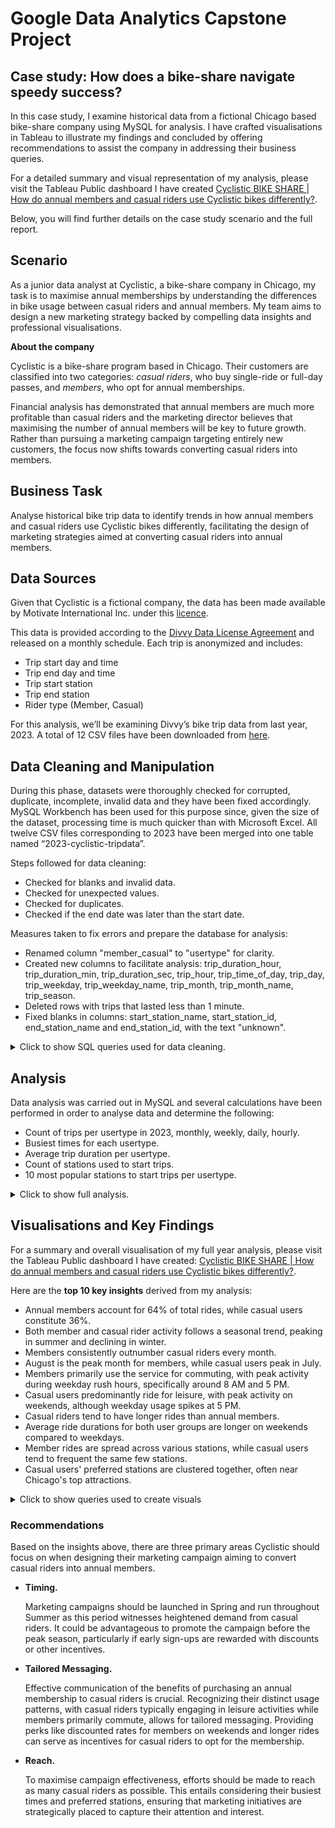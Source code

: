 # Google Data Analytics Capstone Project
## Case study: How does a bike-share navigate speedy success? 

In this case study, I examine historical data from a fictional Chicago based bike-share company using MySQL for analysis. I have crafted visualisations in Tableau to illustrate my findings and concluded by offering recommendations to assist the company in addressing their business queries.

For a detailed summary and visual representation of my analysis, please visit the Tableau Public dashboard I have created [Cyclistic BIKE SHARE | How do annual members and casual riders use Cyclistic bikes differently?](https://public.tableau.com/views/CyclisticBIKESHAREHowdoannualmembersandcasualridersuseCyclisticbikesdifferently/Dashboard?:language=en-GB&:sid=&:display_count=n&:origin=viz_share_link).

Below, you will find further details on the case study scenario and the full report.

## Scenario
As a junior data analyst at Cyclistic, a bike-share company in Chicago, my task is to maximise annual memberships by understanding the differences in bike usage between casual riders and annual members. My team aims to design a new marketing strategy backed by compelling data insights and professional visualisations. 
					
**About the company**

Cyclistic is a bike-share program based in Chicago. Their customers are classified into two categories: *casual riders*, who buy single-ride or full-day passes, and *members*, who opt for annual memberships.
 								
Financial analysis has demonstrated that annual members are much more profitable than casual riders and the marketing director believes that maximising the number of annual members will be key to future growth. Rather than pursuing a marketing campaign targeting entirely new customers, the focus now shifts towards converting casual riders into members.

## Business Task	
Analyse historical bike trip data to identify trends in how annual members and casual riders use Cyclistic bikes differently, facilitating the design of marketing strategies aimed at converting casual riders into annual members.

## Data Sources
Given that Cyclistic is a fictional company, the data has been made available by Motivate International Inc. under this [licence](https://divvybikes.com/data-license-agreement).

This data is provided according to the [Divvy Data License Agreement](https://divvybikes.com/data-license-agreement) and released on a monthly schedule. Each trip is anonymized and includes:
+ Trip start day and time
+ Trip end day and time
+ Trip start station
+ Trip end station
+ Rider type (Member, Casual)

For this analysis, we’ll be examining Divvy’s bike trip data from last year, 2023. A total of 12 CSV files have been downloaded from [here](https://divvy-tripdata.s3.amazonaws.com/index.html). 

## Data Cleaning and Manipulation 
During this phase, datasets were thoroughly checked for corrupted, duplicate, incomplete, invalid data and they have been fixed accordingly.
MySQL Workbench has been used for this purpose since, given the size of the dataset, processing time is much quicker than with Microsoft Excel. All twelve CSV files corresponding to 2023 have been merged into one table named “2023-cyclistic-tripdata”.

Steps followed for data cleaning:
+ Checked for blanks and invalid data.
+ Checked for unexpected values.
+ Checked for duplicates.
+ Checked if the end date was later than the start date. 

Measures taken to fix errors and prepare the database for analysis:
+ Renamed column "member_casual" to "usertype" for clarity.
+ Created new columns to facilitate analysis: trip_duration_hour, trip_duration_min, trip_duration_sec, trip_hour, trip_time_of_day, trip_day, trip_weekday, trip_weekday_name, trip_month, trip_month_name, trip_season.
+ Deleted rows with trips that lasted less than 1 minute.
+ Fixed blanks in columns: start_station_name, start_station_id, end_station_name and end_station_id, with the text "unknown". 

<details>
  <summary>Click to show SQL queries used for data cleaning.</summary>

```tsql

-- DATA CLEANING & MANIPULATION

-- Creating a copy of the table before editing.
CREATE TABLE copy_2023_cyclistic_tripdata
SELECT *
FROM case_study_v2.`2023-cyclistic-tripdata`;


-- Renaming columns for clarity.
ALTER TABLE `case_study_v2`.`2023-cyclistic-tripdata`
CHANGE COLUMN `member_casual` `usertype` TEXT NULL DEFAULT NULL,
RENAME TO  `case_study_v2`.`2023-cyclistic-tripdata`;


-- Checking for unexpected values.
SELECT DISTINCT
   rideable_type,
   usertype
FROM case_study_v2.`2023-cyclistic-tripdata`;
# Result: 5 row(s) returned


-- Checking for null values.
SELECT
   started_at,
   ended_at,
   ride_id
FROM case_study_v2.`2023-cyclistic-tripdata`
WHERE started_at IS NULL
   OR ended_at IS NULL
   OR ride_id IS NULL;
# Result: 0 row(s) returned


-- Checking for duplicates.
SELECT
COUNT(ride_id)
FROM case_study_v2.`2023-cyclistic-tripdata`;
# Result: 6150470


SELECT
COUNT(DISTINCT ride_id)
FROM case_study_v2.`2023-cyclistic-tripdata`;
# Result: 5712887


-- Identifying duplicates.
SELECT
   ride_id,
   started_at,
   ended_at,
   COUNT(*) AS duplicate_count
FROM case_study_v2.`2023-cyclistic-tripdata`
GROUP BY ride_id, started_at, ended_at
HAVING COUNT(*) > 1
LIMIT 999999;
# Result: 437583 row(s) returned


ALTER TABLE case_study_v2.`2023-cyclistic-tripdata`
ADD COLUMN ID INT AUTO_INCREMENT PRIMARY KEY;


-- Deleting duplicate rows based on ride_id.
DELETE case_study_v2.`2023-cyclistic-tripdata`
FROM case_study_v2.`2023-cyclistic-tripdata`
LEFT JOIN (
   SELECT MIN(ID) AS ID
   FROM case_study_v2.`2023-cyclistic-tripdata`
   GROUP BY ride_id
) AS keep_rows ON case_study_v2.`2023-cyclistic-tripdata`.ID = keep_rows.ID
WHERE keep_rows.ID IS NULL;
# Result: 437583 row(s) affected


-- Validating there are no duplicates.
SELECT
   ride_id,
   started_at,
   ended_at,
   COUNT(*) AS duplicate_count
FROM case_study_v2.`2023-cyclistic-tripdata`
GROUP BY ride_id, started_at, ended_at
HAVING COUNT(*) > 1
LIMIT 999999;
# Result: 0 row(s) returned


-- Creating new columns to facilitate analysis.


ALTER TABLE case_study_v2.`2023-cyclistic-tripdata` -- Calculating trip duration
ADD COLUMN trip_duration_hour INT,
ADD COLUMN trip_duration_min INT,
ADD COLUMN trip_duration_sec INT;


UPDATE case_study_v2.`2023-cyclistic-tripdata`
SET trip_duration_hour = TIMESTAMPDIFF(HOUR,started_at, ended_at),
   trip_duration_min = TIMESTAMPDIFF(MINUTE,started_at, ended_at),
   trip_duration_sec = TIMESTAMPDIFF(SECOND,started_at, ended_at);
# 5712887 row(s) affected Rows matched: 5712887  Changed: 5712887  Warnings: 0


ALTER TABLE case_study_v2.`2023-cyclistic-tripdata` -- Extracting the hour, time of day, day, weekday, month, year from started_at
ADD COLUMN trip_hour INT,
ADD COLUMN trip_time_of_day TEXT,
ADD COLUMN trip_day INT,
ADD COLUMN trip_weekday INT,
ADD COLUMN trip_weekday_name TEXT,
ADD COLUMN trip_month INT,
ADD COLUMN trip_month_name TEXT,
ADD COLUMN trip_season TEXT;


UPDATE case_study_v2.`2023-cyclistic-tripdata`
SET trip_hour = HOUR(started_at),
   trip_time_of_day = CASE
   WHEN HOUR(started_at) BETWEEN 6 and 11 THEN "Morning"
   WHEN HOUR(started_at) BETWEEN 12 and 16 THEN "Afternoon"
   WHEN HOUR(started_at) BETWEEN 17 and 20 THEN "Evening"
   ELSE "Night"
   END,
   trip_day = DAY(started_at),
   trip_weekday = WEEKDAY(started_at), -- 0 for Monday
   trip_weekday_name = DAYNAME(started_at),
   trip_month = MONTH(started_at),
   trip_month_name = MONTHNAME(started_at),
   trip_season = CASE
   WHEN started_at BETWEEN '2023-03-21 00:00:00' AND '2023-06-20 23:59:59' THEN "Spring"
   WHEN started_at BETWEEN '2023-06-21 00:00:00' AND '2023-09-20 23:59:59' THEN "Summer"
   WHEN started_at BETWEEN '2023-09-21 00:00:00' AND '2023-12-20 23:59:59' THEN "Autumn"
   ELSE "Winter"
   END;
# 5712887 row(s) affected Rows matched: 5712887  Changed: 5712887  Warnings: 0


-- Replacing empty cells with the text "unknown" on those cases where station name or station id are missing.
SELECT
COUNT(ID)
FROM case_study_v2.`2023-cyclistic-tripdata`
WHERE start_station_name = "" OR start_station_id = "";
# Result: 875848


UPDATE case_study_v2.`2023-cyclistic-tripdata`
SET start_station_name = "unknown"
WHERE start_station_name = "";
# Result: 875716 row(s) affected Rows matched: 875716  Changed: 875716  Warnings: 0


UPDATE case_study_v2.`2023-cyclistic-tripdata`
SET start_station_id = "unknown"
WHERE start_station_id = "";
# Result: 875848 row(s) affected Rows matched: 875848  Changed: 875848  Warnings: 0


SELECT
COUNT(ID)
FROM case_study_v2.`2023-cyclistic-tripdata`
WHERE end_station_name = "" OR end_station_id = "";
# Result: 922469


UPDATE case_study_v2.`2023-cyclistic-tripdata`
SET end_station_name = "unknown"
WHERE end_station_name = "";
# Result: 922328 row(s) affected Rows matched: 922328  Changed: 922328  Warnings: 0


UPDATE case_study_v2.`2023-cyclistic-tripdata`
SET end_station_id = "unknown"
WHERE end_station_id = "";
# Result: 922469 row(s) affected Rows matched: 922469  Changed: 922469  Warnings: 0


-- Deleting rows with trips that lasted less than 1 minute.
SELECT
COUNT(ID)
FROM case_study_v2.`2023-cyclistic-tripdata`
WHERE trip_duration_min < 1;
# Result: 149614


DELETE FROM case_study_v2.`2023-cyclistic-tripdata`
WHERE trip_duration_min < 1;
# Result: 149614 row(s) affected


-- Checking if end dates are later than start dates.
SELECT
*
FROM case_study_v2.`2023-cyclistic-tripdata`
WHERE ended_at <= started_at;
# Result: 0 row(s) returned
```
</details>

## Analysis
Data analysis was carried out in MySQL and several calculations have been performed in order to analyse data and determine the following: 
+ Count of trips per usertype in 2023, monthly, weekly, daily, hourly.
+ Busiest times for each usertype.
+ Average trip duration per usertype.
+ Count of stations used to start trips.
+ 10 most popular stations to start trips per usertype.
  
<details>
  <summary>Click to show full analysis.</summary>


When examining **bike trips taken in 2023**, we can see that members are notably more active users compared to casual riders, constituting over 64% of the total trips.

![total trips count](Images/01_total_trips_count.jpeg)

<details>
<summary>Show SQL query</summary>
	
```tsql
-- Calculating the total number of trips in 2023 per usertype.
SELECT 
    total_trips,
    total_member_trips,
    total_casual_trips,
    ROUND(total_member_trips/total_trips,2)*100 AS member_percentage,
    ROUND(total_casual_trips/total_trips,2)*100 AS casual_percentage
FROM 
	(
	SELECT
	    COUNT(ID) AS total_trips,
            SUM(CASE WHEN usertype = 'member' THEN 1 ELSE 0 END) AS total_member_trips,
            SUM(CASE WHEN usertype = 'casual' THEN 1 ELSE 0 END) AS total_casual_trips
	FROM case_study_v2.`2023-cyclistic-tripdata`) AS trip_count_per_usertype;
```
</details>

First, let’s take a quick look at the **busiest times** for each usertype and we’ll then delve into each of these.

![members' busiest times](Images/02_member_busiest_times.jpeg)
![casuals' busiest times](Images/03_casual_busiest_times.jpeg)

<details>
<summary>Show SQL query</summary>
	
```tsql
-- Calculating the busiest times for Members.
SELECT 
    member AS usertype,
    busiest_month.trip_month_name AS busiest_month,
    busiest_day.trip_weekday_name AS busiest_day,
    busiest_time.trip_time_of_day AS busiest_time,
    busiest_hour.trip_hour AS busiest_hour
FROM
    (SELECT 
        trip_month_name,
        COUNT(*) AS total_trips
    FROM case_study_v2.`2023-cyclistic-tripdata`
    WHERE usertype = "member"
    GROUP BY trip_month_name
    ORDER BY total_trips DESC
    LIMIT 1) AS busiest_month
    
JOIN
    (SELECT 
        trip_weekday_name,
        COUNT(*) AS total_trips
    FROM case_study_v2.`2023-cyclistic-tripdata`
    WHERE usertype = "member"
    GROUP BY trip_weekday_name
    ORDER BY total_trips DESC
    LIMIT 1) AS busiest_day

JOIN
    (SELECT 
        trip_time_of_day,
        COUNT(*) AS total_trips
    FROM case_study_v2.`2023-cyclistic-tripdata`
    WHERE usertype = "member"
    GROUP BY trip_time_of_day
    ORDER BY total_trips DESC
    LIMIT 1) AS busiest_time
    
    JOIN
    (SELECT 
        trip_hour,
        COUNT(*) AS total_trips
    FROM case_study_v2.`2023-cyclistic-tripdata`
    WHERE usertype = "member"
    GROUP BY trip_hour
    ORDER BY total_trips DESC
    LIMIT 1) AS busiest_hour;

-- Calculating the busiest times for Casuals.
SELECT 
    casual AS usertype,
    busiest_month.trip_month_name AS busiest_month,
    busiest_day.trip_weekday_name AS busiest_day,
    busiest_time.trip_time_of_day AS busiest_time,
    busiest_hour.trip_hour AS busiest_hour
FROM
    (SELECT 
        trip_month_name,
        COUNT(*) AS total_trips
    FROM case_study_v2.`2023-cyclistic-tripdata`
    WHERE usertype = "casual"
    GROUP BY trip_month_name
    ORDER BY total_trips DESC
    LIMIT 1) AS busiest_month
    
JOIN
    (SELECT 
        trip_weekday_name,
        COUNT(*) AS total_trips
    FROM case_study_v2.`2023-cyclistic-tripdata`
    WHERE usertype = "casual"
    GROUP BY trip_weekday_name
    ORDER BY total_trips DESC
    LIMIT 1) AS busiest_day

JOIN
    (SELECT 
        trip_time_of_day,
        COUNT(*) AS total_trips
    FROM case_study_v2.`2023-cyclistic-tripdata`
    WHERE usertype = "casual"
    GROUP BY trip_time_of_day
    ORDER BY total_trips DESC
    LIMIT 1) AS busiest_time
    
    JOIN
    (SELECT 
        trip_hour,
        COUNT(*) AS total_trips
    FROM case_study_v2.`2023-cyclistic-tripdata`
    WHERE usertype = "casual"
    GROUP BY trip_hour
    ORDER BY total_trips DESC
    LIMIT 1) AS busiest_hour;
```
</details>

When analysing **total trips by month**, we can see the annual trend persists, with annual members outnumbering casual riders in each month.

Additionally, both user types exhibit seasonal patterns, experiencing peak demand during summer months and a decline in winter. 

![trip count by month](Images/04_month_trip_count.jpg)

<details>
<summary>Show SQL query</summary>
	
```tsql
-- Calculating the total number of trips per usertype per month.
SELECT 
    trip_month_name,
    total_trips,
    total_member_trips,
    total_casual_trips
FROM 
	(
	SELECT
	    trip_month_name,
	    COUNT(ID) AS total_trips,
            SUM(CASE WHEN usertype = 'member' THEN 1 ELSE 0 END) AS total_member_trips,
            SUM(CASE WHEN usertype = 'casual' THEN 1 ELSE 0 END) AS total_casual_trips
	FROM case_study_v2.`2023-cyclistic-tripdata` 
	GROUP BY trip_month_name) AS trip_count_per_usertype
GROUP BY trip_month_name
ORDER BY total_trips DESC;

```
</details>

When analysing **total trips by day**, we can see that members tend to ride more during weekdays, especially on Thursdays, Wednesdays, and Tuesdays, whereas casual bikers prefer Saturdays, Sundays, and Fridays.

![trip count by weekday](Images/05_weekday_trip_count.jpeg)

<details>
<summary>Show SQL query</summary>
	
```tsql
-- Calculating the total number of trips per usertype per weekday.
SELECT 
    trip_weekday_name,
    total_trips,
    total_member_trips,
    total_casual_trips
FROM 
	(
	SELECT
	    trip_weekday_name,
	    COUNT(ID) AS total_trips,
            SUM(CASE WHEN usertype = 'member' THEN 1 ELSE 0 END) AS total_member_trips,
            SUM(CASE WHEN usertype = 'casual' THEN 1 ELSE 0 END) AS total_casual_trips
	FROM case_study_v2.`2023-cyclistic-tripdata` 
        GROUP BY trip_weekday_name) AS trip_count_per_usertype
GROUP BY trip_weekday_name
ORDER BY total_trips DESC;
```
</details>

When looking at the **time of the day**, we can see that members ride consistently throughout the day, including morning, afternoon and evening, while casual bikers predominantly ride in the afternoon.

![trip count by time of day](Images/06_time_of_day_trip_count.jpeg)

<details>
<summary>Show SQL query</summary>
	
```tsql
-- Calculating the total number of trips per usertype per time of day.
SELECT 
    trip_time_of_day,
    total_trips,
    total_member_trips,
    total_casual_trips
FROM 
	(
	SELECT
	    trip_time_of_day,
	    COUNT(ID) AS total_trips,
            SUM(CASE WHEN usertype = 'member' THEN 1 ELSE 0 END) AS total_member_trips,
            SUM(CASE WHEN usertype = 'casual' THEN 1 ELSE 0 END) AS total_casual_trips
	FROM case_study_v2.`2023-cyclistic-tripdata` 
        GROUP BY trip_time_of_day) AS trip_count_per_usertype
GROUP BY trip_time_of_day
ORDER BY total_trips DESC;
```
</details>

If we take a closer look and analyse the number of **trips per hour**, we can see that members’ bike usage is most frequent between 4 PM and 6 PM, as well as around 8 AM, correlating with typical working hours. Conversely, casual riders' activity peaks between 3 PM and 6 PM, suggesting a preference for leisurely rides during these hours.

![trip count by hour](Images/07_hour_trip_count.jpeg)

<details>
<summary>Show SQL query</summary>
	
```tsql
-- Calculating the total number of trips per usertype per hour.
SELECT 
    trip_hour,
    total_trips,
    total_member_trips,
    total_casual_trips
FROM 
	(
	SELECT
	    trip_hour,
	    COUNT(ID) AS total_trips,
            SUM(CASE WHEN usertype = 'member' THEN 1 ELSE 0 END) AS total_member_trips,
            SUM(CASE WHEN usertype = 'casual' THEN 1 ELSE 0 END) AS total_casual_trips
	FROM case_study_v2.`2023-cyclistic-tripdata` 
        GROUP BY trip_hour) AS trip_count_per_usertype
GROUP BY trip_hour
ORDER BY total_trips DESC
LIMIT 10;
```
</details>

Now, let’s have a look at how members and casual riders use the service differently based on their **average trip duration**.

![average trip duration](Images/08_avg_trip_duration.jpeg)

<details>
<summary>Show SQL query</summary>
	
```tsql
-- Calculating the average trip duration in 2023.
SELECT
	(SELECT
	    ROUND(AVG(trip_duration_min)) 
	FROM case_study_v2.`2023-cyclistic-tripdata`) AS avg_overall_trip_duration_min,
	(SELECT
	    ROUND(AVG(trip_duration_min)) 
	FROM case_study_v2.`2023-cyclistic-tripdata` 
	WHERE usertype = "member") AS avg_member_trip_duration_min,
	(SELECT
	    ROUND(AVG(trip_duration_min)) 
	FROM case_study_v2.`2023-cyclistic-tripdata` 
	WHERE usertype = "casual") AS avg_casual_trip_duration_min;
```
</details>

Given that casual riders hold the bike nearly twice as long as members on average, we need to delve deeper into the data to understand if this disparity is influenced by a peak in trips during a particular **month**. 

![member vs casual avg trip duration by month](Images/09_member_vs_casual_month_avg_trip_duration.jpeg)

<details>
<summary>Show SQL query</summary>
	
```tsql
-- Checking if the difference between usertypes is due to trip peaks in particular months.
SELECT
    usertype,
    trip_month_name,
    ROUND(AVG(trip_duration_min)) AS avg_trip_duration_min
FROM case_study_v2.`2023-cyclistic-tripdata`
WHERE usertype = "member"
GROUP BY usertype, trip_month_name;

SELECT
    usertype,
    trip_month_name,
    ROUND(AVG(trip_duration_min)) AS avg_trip_duration_min
FROM case_study_v2.`2023-cyclistic-tripdata`
WHERE usertype = "casual"
GROUP BY usertype, trip_month_name;

```
</details>

When comparing their average trip durations, we observe consistency throughout the year, with peaks during the summer months, yet still displaying an approximate 10-minute difference between members and casual riders.

If the month is not the determining factor, let’s investigate if there are variations in trip durations based on the **day of the week**.

![member vs casual avg trip duration by weekday](Images/10_member_vs_casual_weekday_avg_trip_duration.jpeg)

<details>
<summary>Show SQL query</summary>
	
```tsql
-- Checking if the difference between usertypes is due to trip peaks in particular days of the week.
SELECT
    usertype,
    trip_weekday_name,
    ROUND(AVG(trip_duration_min)) AS avg_trip_duration_min
FROM case_study_v2.`2023-cyclistic-tripdata`
WHERE usertype = "member"
GROUP BY usertype, trip_weekday_name
ORDER BY avg_trip_duration_min DESC;

SELECT
    usertype,
    trip_weekday_name,
    ROUND(AVG(trip_duration_min)) AS avg_trip_duration_min
FROM case_study_v2.`2023-cyclistic-tripdata`
WHERE usertype = "casual"
GROUP BY usertype, trip_weekday_name
ORDER BY avg_trip_duration_min DESC;

```
</details>

Results consistently indicate that casual riders tend to ride twice as long as members on a daily basis, with peaks for both user types observed during weekends.

Let’s delve deeper into this discrepancy by investigating the **maximum trip duration** for each usertype to assess its impact on the average.

![max trip duration](Images/11_max_trip_duration.jpeg)

<details>
<summary>Show SQL query</summary>

```tsql
-- Checking if the difference between usertypes is due to outliers.
SELECT 
    usertype,
    MAX(trip_duration_hour) AS MAX_trip_duration_hour
FROM case_study_v2.`2023-cyclistic-tripdata`
GROUP BY usertype
ORDER BY MAX_trip_duration_hour DESC;
```
</details>

Ah-ha! The maximum trip duration for casual riders is notably high, with the longest trip recorded at 202 hours. 

Now, let’s determine if this **outlier** significantly influences our average trip duration. We will identify casual riders’ trips exceeding 3 days, assuming these extended durations may be attributed to tourists holding the bike for an entire weekend.

![outliers count for trip duration](Images/12_outliers_avg_trip_duration.jpeg)

<details>
<summary>Show SQL query</summary>
	
```tsql
-- Checking if the number of outliers is representative to impact on our average trip duration.
SELECT
    usertype,
    total_trips,
    trip_duration_longer_than_3_days,
    ROUND(trip_duration_longer_than_3_days/total_trips*100,2) AS long_trips_percentage
FROM
	(SELECT
	    usertype,
	    COUNT(ID) AS total_trips,
	    SUM(CASE WHEN trip_duration_min > 60*24*3 THEN 1 ELSE 0 END) AS trip_duration_longer_than_3_days
	    FROM case_study_v2.`2023-cyclistic-tripdata`
            GROUP BY usertype) AS trip_count
GROUP BY usertype;
```
</details>

We can conclude that casual riders' average trip duration remains largely unaffected by outliers, as these instances are minimal, constituting only 5 trips, which represent 0% of the total trips analysed.

Now, let’s examine the distribution of rides per user type by grouping them into **time intervals**. 

It is evident that both user groups tend to take short rides within 15 minutes, particularly members. However, casual rides surpass member rides when considering trips lasting more than 45 minutes, indicating their preference for longer rides.

![trip duration by time intervals](Images/13_trip_duration_time_intervals.jpeg)

<details>
<summary>Show SQL query</summary>
	
```tsql
-- Analysing trip duration per usertype by grouping them in time intervals.
SELECT
    usertype,
    COUNT(ID) AS total_trips,
    ROUND((COUNT(ID) / (SELECT COUNT(*) FROM case_study_v2.`2023-cyclistic-tripdata`)) * 100, 2) AS percentage,
    CASE 
        WHEN trip_duration_min <= 15 THEN '00:15'
        WHEN trip_duration_min BETWEEN 15 AND 30 THEN '00:30'
        WHEN trip_duration_min BETWEEN 31 AND 45 THEN '00:45'
        WHEN trip_duration_hour = 1 THEN '01:00'
        WHEN trip_duration_hour = 2 THEN '02:00'
        ELSE '> 2:00'
    END AS trip_duration_behaviour
FROM case_study_v2.`2023-cyclistic-tripdata`
GROUP BY trip_duration_behaviour, usertype
ORDER BY trip_duration_behaviour;
```
</details>

Let's now examine the **top 10 stations** to identify the most frequently used ones by each user type.

![members' top 10 stations](Images/14_member_top_10_stations.jpeg)
![casual riders' top 10 stations](Images/15_casual_top_10_stations.jpeg)

<details>
<summary>Show SQL query</summary>
	
```tsql
-- Calculating Members' 10 most popular stations to start trips.
SELECT
    start_station_name,
    usertype, 
    COUNT(ID) AS number_of_trips
FROM case_study_v2.2023-cyclistic-tripdata
WHERE usertype = "Member" AND start_station_name != "unknown"
GROUP BY start_station_name
ORDER BY number_of_trips DESC
LIMIT 10;

-- Calculating Members' 10 most popular stations to end trips.
SELECT
    end_station_name,
    usertype, 
    COUNT(ID) AS number_of_trips
FROM case_study_v2.2023-cyclistic-tripdata
WHERE usertype = "Member" AND end_station_name != "unknown"
GROUP BY end_station_name
ORDER BY number_of_trips DESC
LIMIT 10;

-- Calculating Casuals' 10 most popular stations to start trips.
SELECT
    start_station_name,
    usertype, 
    COUNT(ID) AS number_of_trips
FROM case_study_v2.2023-cyclistic-tripdata
WHERE usertype = "Casual" AND start_station_name != "unknown"
GROUP BY start_station_name
ORDER BY number_of_trips DESC
LIMIT 10;

-- Calculating Casuals' 10 most popular stations to end trips.
SELECT
    end_station_name,
    usertype, 
    COUNT(ID) AS number_of_trips
FROM case_study.cyclistic
WHERE usertype = "Casual" AND end_station_name != "unknown"
GROUP BY end_station_name
ORDER BY number_of_trips DESC
LIMIT 10;
```
</details>

It's evident that casual riders and members tend to favour different stations. 

Casual riders notably favour one station above all for starting and ending trips: Streeter Dr. & Grand Avenue. This station records over 44,000 trips initiated and terminated there, significantly surpassing the second and third most popular stations, each with fewer than 29,000 trips. 

In contrast, members display a more balanced distribution, with at least six stations recording between 20,000 and 25,000 trips each.

For a comprehensive visual representation of station distribution, refer to the interactive map available on my [Tableau dashboard](https://public.tableau.com/views/CyclisticBIKESHAREHowdoannualmembersandcasualridersuseCyclisticbikesdifferently/Dashboard?:language=en-GB&:sid=&:display_count=n&:origin=viz_share_link).

</details>

## Visualisations and Key Findings
For a summary and overall visualisation of my full year analysis, please visit the Tableau Public dashboard I have created: [Cyclistic BIKE SHARE | How do annual members and casual riders use Cyclistic bikes differently?](https://public.tableau.com/views/CyclisticBIKESHAREHowdoannualmembersandcasualridersuseCyclisticbikesdifferently/Dashboard?:language=en-GB&:sid=&:display_count=n&:origin=viz_share_link).

Here are the **top 10 key insights** derived from my analysis:
+ Annual members account for 64% of total rides, while casual users constitute 36%.
+ Both member and casual rider activity follows a seasonal trend, peaking in summer and declining in winter.
+ Members consistently outnumber casual riders every month.
+ August is the peak month for members, while casual users peak in July.
+ Members primarily use the service for commuting, with peak activity during weekday rush hours, specifically around 8 AM and 5 PM.
+ Casual users predominantly ride for leisure, with peak activity on weekends, although weekday usage spikes at 5 PM.
+ Casual riders tend to have longer rides than annual members.
+ Average ride durations for both user groups are longer on weekends compared to weekdays.
+ Member rides are spread across various stations, while casual users tend to frequent the same few stations.
+ Casual users' preferred stations are clustered together, often near Chicago's top attractions.

<details>
  <summary>Click to show queries used to create visuals</summary>

```tsql

-- Creating views to store data for later visualisations


-- Total number of trips in 2023.
SELECT
   COUNT(ID) AS number_of_trips,
   SUM(CASE WHEN usertype = 'member' THEN 1 ELSE 0 END) AS total_member_trips,
   SUM(CASE WHEN usertype = 'casual' THEN 1 ELSE 0 END) AS total_casual_trips
FROM case_study_v2.`2023-cyclistic-tripdata`;


-- Busiest times per usertype.
-- Members:
SELECT
   busiest_month.trip_month_name AS busiest_month,
   busiest_day.trip_weekday_name AS busiest_day,
   busiest_time.trip_time_of_day AS busiest_time
FROM
   (SELECT
       trip_month_name,
       COUNT(*) AS total_trips
   FROM case_study_v2.`2023-cyclistic-tripdata`
   WHERE usertype = "member"
   GROUP BY trip_month_name
   ORDER BY total_trips DESC
   LIMIT 1) AS busiest_month
  
JOIN
   (SELECT
       trip_weekday_name,
       COUNT(*) AS total_trips
   FROM case_study_v2.`2023-cyclistic-tripdata`
   WHERE usertype = "member"
   GROUP BY trip_weekday_name
   ORDER BY total_trips DESC
   LIMIT 1) AS busiest_day

JOIN
   (SELECT
       trip_time_of_day,
       COUNT(*) AS total_trips
   FROM case_study_v2.`2023-cyclistic-tripdata`
   WHERE usertype = "member"
   GROUP BY trip_time_of_day
   ORDER BY total_trips DESC
   LIMIT 1) AS busiest_time;

-- Casuals:
SELECT
   busiest_month.trip_month_name AS busiest_month,
   busiest_day.trip_weekday_name AS busiest_day,
   busiest_time.trip_time_of_day AS busiest_time
FROM
   (SELECT
       trip_month_name,
       COUNT(*) AS total_trips
   FROM case_study_v2.`2023-cyclistic-tripdata`
   WHERE usertype = "casual"
   GROUP BY trip_month_name
   ORDER BY total_trips DESC
   LIMIT 1) AS busiest_month
  
JOIN
   (SELECT
       trip_weekday_name,
       COUNT(*) AS total_trips
   FROM case_study_v2.`2023-cyclistic-tripdata`
   WHERE usertype = "casual"
   GROUP BY trip_weekday_name
   ORDER BY total_trips DESC
   LIMIT 1) AS busiest_day

JOIN
   (SELECT
       trip_time_of_day,
       COUNT(*) AS total_trips
   FROM case_study_v2.`2023-cyclistic-tripdata`
   WHERE usertype = "casual"
   GROUP BY trip_time_of_day
   ORDER BY total_trips DESC
   LIMIT 1) AS busiest_time;


-- Total number of trips per month.
SELECT
   usertype,
   trip_month_name,
   trip_season,
   COUNT(ID) AS number_of_trips
FROM case_study_v2.`2023-cyclistic-tripdata`
GROUP BY usertype, trip_month_name, trip_season;


-- Total number of trips per day.
SELECT
   usertype,
   trip_weekday_name,
   trip_time_of_day,
   trip_hour,
   COUNT(ID) AS number_of_trips
FROM case_study_v2.`2023-cyclistic-tripdata`
GROUP BY usertype, trip_weekday_name, trip_time_of_day, trip_hour;


-- Average trip duration in 2023 per usertype.
SELECT
   usertype,
   ROUND(AVG(trip_duration_min)) AS avg_trip_duration_min
FROM case_study_v2.`2023-cyclistic-tripdata`
GROUP BY usertype;


-- Trip duration per usertype grouped in time intervals.
SELECT
   usertype,
   COUNT(ID) AS number_of_trips,
   ROUND((COUNT(ID) / (SELECT COUNT(*) FROM case_study_v2.`2023-cyclistic-tripdata`)) * 100, 2) AS percentage,
   CASE
       WHEN trip_duration_min <= 15 THEN '00:15'
       WHEN trip_duration_min BETWEEN 15 AND 30 THEN '00:30'
       WHEN trip_duration_min BETWEEN 31 AND 45 THEN '00:45'
       WHEN trip_duration_hour = 1 THEN '01:00'
       WHEN trip_duration_hour = 2 THEN '02:00'
       ELSE '> 2:00'
   END AS trip_duration_behaviour
FROM case_study_v2.`2023-cyclistic-tripdata`
GROUP BY trip_duration_behaviour, usertype
ORDER BY trip_duration_behaviour;


-- Top 100 Stations to start trips.
SELECT
   DISTINCT start_station_name,
   SUM(CASE WHEN trip_id = trip_id AND start_station_name = start_station_name THEN 1 ELSE 0 END) AS total_trips,
   SUM(CASE WHEN usertype = 'member' AND start_station_name = start_station_name THEN 1 ELSE 0 END) AS member_trips,
   SUM(CASE WHEN usertype = 'casual' AND start_station_name = start_station_name THEN 1 ELSE 0 END) AS casual_trips,
   start_lat,
   start_lng
FROM case_study_v2.`2023-cyclistic-tripdata`
WHERE start_station_name <> "unknown"
GROUP BY start_station_name, start_lat, start_lng
ORDER BY total_trips DESC
LIMIT 100;
```
</details>


### Recommendations
Based on the insights above, there are three primary areas Cyclistic should focus on when designing their marketing campaign aiming to convert casual riders into annual members. 

+ **Timing.**

  Marketing campaigns should be launched in Spring and run throughout Summer as this period witnesses heightened demand from casual riders.
  It could be advantageous to promote the campaign before the peak season, particularly if early sign-ups are rewarded with discounts or other incentives.

+ **Tailored Messaging.**

  Effective communication of the benefits of purchasing an annual membership to casual riders is crucial. Recognizing their distinct usage patterns, with casual riders typically engaging in leisure activities while members primarily commute, allows for tailored messaging. 
  Providing perks like discounted rates for members on weekends and longer rides can serve as incentives for casual riders to opt for the membership.

+ **Reach.**

  To maximise campaign effectiveness, efforts should be made to reach as many casual riders as possible. This entails considering their busiest times and preferred stations, ensuring that marketing initiatives are strategically placed to capture their attention and interest.


